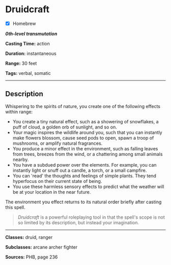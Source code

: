 # Druidcraft

- [x] Homebrew

***0th-level transmutation***

**Casting Time:** action

**Duration:** instantaneous

**Range:** 30 feet

**Tags:** verbal, somatic

---

## Description
Whispering to the spirits of nature, you create one of the following effects within range:
- You create a tiny natural effect, such as a showering of snowflakes, a puff of cloud, a golden orb of sunlight, and so on.
- Your magic inspires the wildlife around you, such that you can instantly make flowers blossom, cause seed pods to open, spawn a troop of mushrooms, or amplify natural fragrances.
- You produce a minor effect in the environment, such as falling leaves from trees, breezes from the wind, or a chattering among small animals nearby.
- You have a subdued power over the elements. For example, you can instantly light or snuff out a candle, a torch, or a small campfire.
- You can 'read' the thoughts and feelings of simple plants. They tend hyperfocus on their current state of being.
- You use these harmless sensory effects to predict what the weather will be at your location in the near future.

The environment you effect returns to its natural order briefly after casting this spell.

> *Druidcraft* is a powerful roleplaying tool in that the spell's scope is not so limited by its description, but instead your imagination.

---

**Classes:** druid, ranger

**Subclasses:** arcane archer fighter

**Sources:** PHB, page 236

<!-- QA pass needed -->

